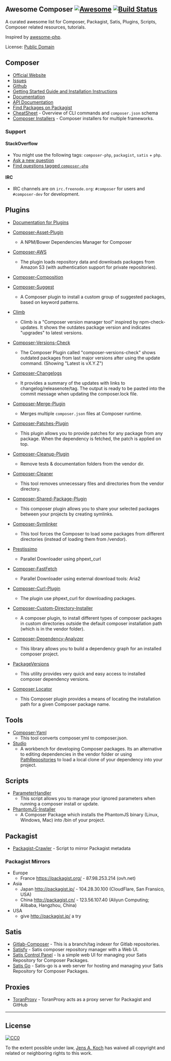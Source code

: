 ## Awesome Composer [![Awesome](https://cdn.rawgit.com/sindresorhus/awesome/d7305f38d29fed78fa85652e3a63e154dd8e8829/media/badge.svg)](https://github.com/sindresorhus/awesome) [![Build Status](https://api.travis-ci.org/jakoch/awesome-composer.svg?branch=master)](https://travis-ci.org/jakoch/awesome-composer)

A curated awesome list for Composer, Packagist, Satis, Plugins, Scripts, Composer related resources, tutorials.

Inspired by [awesome-php](https://github.com/ziadoz/awesome-php).

License: [Public Domain](http://creativecommons.org/publicdomain/zero/1.0/)

## Composer

- [Official Website](https://getcomposer.org/)
- [Issues](https://github.com/composer/composer/issues)
- [Github](https://github.com/composer/composer)
- [Getting Started Guide and Installation Instructions](https://getcomposer.org/doc/00-intro.md)
- [Documentation](https://getcomposer.org/doc/)
- [API Documentation](https://getcomposer.org/apidoc/master/index.html)
- [Find Packages on Packagist](https://packagist.org/)
- [CheatSheet](http://composer.json.jolicode.com/) - Overview of CLI commands and `composer.json` schema
- [Composer Installers](https://github.com/composer/installers) - Composer installers for multiple frameworks.

### Support

#### StackOverflow

- You might use the following tags: `composer-php`, `packagist`, `satis` + `php`.
- [Ask a new question](http://stackoverflow.com/questions/ask?tags=composer-php+php)
- [Find questions tagged `composer-php`](http://stackoverflow.com/questions/tagged/composer-php)

#### IRC

- IRC channels are on `irc.freenode.org`: `#composer` for users and `#composer-dev` for development.

## Plugins

- [Documentation for Plugins](https://getcomposer.org/doc/articles/plugins.md)

- [Composer-Asset-Plugin](https://github.com/francoispluchino/composer-asset-plugin)
  - A NPM/Bower Dependencies Manager for Composer
- [Composer-AWS](https://github.com/naderman/composer-aws)
  - The plugin loads repository data and downloads packages from Amazon S3 (with authentication support for private repositories).
- [Composer-Composition](https://github.com/bamarni/composition)
- [Composer-Suggest](https://github.com/nfreear/composer-suggest)
  - A Composer plugin to install a custom group of suggested packages, based on keyword patterns.
- [Climb](https://github.com/deprecat/climb)
  -  Climb is a "Composer version manager tool" inspired by npm-check-updates. It shows the outdates package version and indicates "upgrades" to latest versions.
- [Composer-Versions-Check](https://github.com/Soullivaneuh/composer-versions-check)
  - The Composer Plugin called "composer-versions-check" shows outdated packages from last major versions after using the update command. (Showing "Latest is vX.Y.Z")
- [Composer-Changelogs](https://github.com/pyrech/composer-changelogs)
  - It provides a summary of the updates with links to changelog/releasenote/tag. The output is ready to be pasted into the commit message when updating the composer.lock file.
- [Composer-Merge-Plugin](https://github.com/wikimedia/composer-merge-plugin)
  - Merges multiple `composer.json` files at Composer runtime.
- [Composer-Patches-Plugin](https://github.com/netresearch/composer-patches-plugin)
  - This plugin allows you to provide patches for any package from any package. When the dependency is fetched, the patch is applied on top.
- [Composer-Cleanup-Plugin](https://github.com/barryvdh/composer-cleanup-plugin)
  - Remove tests & documentation folders from the vendor dir.
- [Composer-Cleaner](https://github.com/dg/composer-cleaner)
  - This tool removes unnecessary files and directories from the vendor directory.
- [Composer-Shared-Package-Plugin](https://github.com/Letudiant/composer-shared-package-plugin)
  - This composer plugin allows you to share your selected packages between your projects by creating symlinks.
- [Composer-Symlinker](https://github.com/dg/composer-symlinker)
  - This tool forces the Composer to load some packages from different directories (instead of loading them from /vendor).
- [Prestissimo](https://github.com/hirak/prestissimo)
  - Parallel Downloader using phpext_curl
- [Composer-FastFetch](https://github.com/jakoch/composer-fastfetch)
  - Parallel Downloader using external download tools: Aria2
- [Composer-Curl-Plugin](https://github.com/ngyuki/composer-curl-plugin)
  - The plugin use phpext_curl for downloading packages.
- [Composer-Custom-Directory-Installer](https://github.com/mnsami/composer-custom-directory-installer)
  - A composer plugin, to install different types of composer packages in custom directories outside the default composer installation path (which is in the vendor folder).
- [Composer-Dependency-Analyzer](https://packagist.org/packages/jms/composer-deps-analyzer)
  - This library allows you to build a dependency graph for an installed composer project.
- [PackageVersions](https://github.com/Ocramius/PackageVersions)
  - This utility provides very quick and easy access to installed composer dependency versions.
- [Composer Locator](https://github.com/mindplay-dk/composer-locator)
  - This Composer plugin provides a means of locating the installation path for a given Composer package name.  

## Tools

- [Composer-Yaml](https://github.com/igorw/composer-yaml)
  - This tool converts composer.yml to composer.json.
- [Studio](https://github.com/franzliedke/studio)
  - A workbench for developing Composer packages. Its an alternative to editing dependencies in the vendor folder or using [PathRepositories](https://getcomposer.org/doc/05-repositories.md#path) to load a local clone of your dependency into your project.

## Scripts

- [ParameterHandler](https://github.com/Incenteev/ParameterHandler)
  - This script allows you to manage your ignored parameters when running a composer install or update.
- [PhantomJS-Installer](https://github.com/jakoch/phantomjs-installer)
  - A Composer Package which installs the PhantomJS binary (Linux, Windows, Mac) into /bin of your project.

## Packagist

- [Packagist-Crawler](https://github.com/hirak/packagist-crawler) - Script to mirror Packagist metadata

### Packagist Mirrors

- Europe
  - France https://packagist.org/ - 87.98.253.214 (ovh.net)
- Asia
  - Japan http://packagist.jp/ - 104.28.30.100 (CloudFlare, San Fransico, USA)
  - China http://packagist.cn/ - 123.56.107.40 (Aliyun Computing; Alibaba, Hangzhou, China)
- USA
  - give http://packagist.jp/ a try

## Satis

- [Gitlab-Composer](https://github.com/wemakecustom/gitlab-composer) - This is a branch/tag indexer for Gitlab repositories.
- [Satisfy](https://github.com/ludofleury/satisfy) - Satis composer repository manager with a Web UI.
- [Satis Control Panel](https://github.com/realshadow/satis-control-panel) - Is a simple web UI for managing your Satis Repository for Composer Packages.
- [Satis Go](https://github.com/benschw/satis-go) - Satis-go is a web server for hosting and managing your Satis Repository for Composer Packages.

## Proxies

- [ToranProxy](https://toranproxy.com/) - ToranProxy acts as a proxy server for Packagist and GitHub


---

## License

[![CC0](https://licensebuttons.net/p/zero/1.0/88x31.png)](https://creativecommons.org/publicdomain/zero/1.0/)

To the extent possible under law, [Jens A. Koch](https://github.com/jakoch) has waived all copyright and related or neighboring rights to this work.
